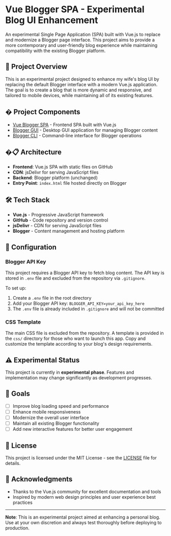 # Vue Blogger SPA - Experimental Blog UI Enhancement

An experimental Single Page Application (SPA) built with Vue.js to replace and modernize a Blogger page interface. This project aims to provide a more contemporary and user-friendly blog experience while maintaining compatibility with the existing Blogger platform.

## 🚀 Project Overview

This is an experimental project designed to enhance my wife's blog UI by replacing the default Blogger interface with a modern Vue.js application. The goal is to create a blog that is more dynamic and responsive, and tailored to mobile devices, while maintaining all of its existing features.

## � Project Components

- [Vue Blogger SPA](https://github.com/Asura-Codes/spa-on-blogger-api/tree/main/vue-blogger-spa) - Frontend SPA built with Vue.js
- [Blogger GUI](https://github.com/Asura-Codes/spa-on-blogger-api/tree/main/blogger-gui) - Desktop GUI application for managing Blogger content
- [Blogger CLI](https://github.com/Asura-Codes/spa-on-blogger-api/tree/main/blogger_api_cli) - Command-line interface for Blogger operations

## �📋 Architecture

- **Frontend**: Vue.js SPA with static files on GitHub
- **CDN**: jsDelivr for serving JavaScript files
- **Backend**: Blogger platform (unchanged)
- **Entry Point**: `index.html` file hosted directly on Blogger

## 🛠️ Tech Stack

- **Vue.js** - Progressive JavaScript framework
- **GitHub** - Code repository and version control
- **jsDelivr** - CDN for serving JavaScript files
- **Blogger** - Content management and hosting platform

## 🔧 Configuration

### Blogger API Key
This project requires a Blogger API key to fetch blog content. The API key is stored in `.env` file and excluded from the repository via `.gitignore`.

To set up:
1. Create a `.env` file in the root directory
2. Add your Blogger API key: `BLOGGER_API_KEY=your_api_key_here`
3. The `.env` file is already included in `.gitignore` and will not be committed

### CSS Template
The main CSS file is excluded from the repository. A template is provided in the `css/` directory for those who want to launch this app. Copy and customize the template according to your blog's design requirements.

## ⚠️ Experimental Status

This project is currently in **experimental phase**. Features and implementation may change significantly as development progresses.

## 🎯 Goals

- [ ] Improve blog loading speed and performance
- [ ] Enhance mobile responsiveness
- [ ] Modernize the overall user interface
- [ ] Maintain all existing Blogger functionality
- [ ] Add new interactive features for better user engagement

## 📝 License

This project is licensed under the MIT License - see the [LICENSE](LICENSE) file for details.

## 🙏 Acknowledgments

- Thanks to the Vue.js community for excellent documentation and tools
- Inspired by modern web design principles and user experience best practices

---

**Note**: This is an experimental project aimed at enhancing a personal blog. Use at your own discretion and always test thoroughly before deploying to production.
